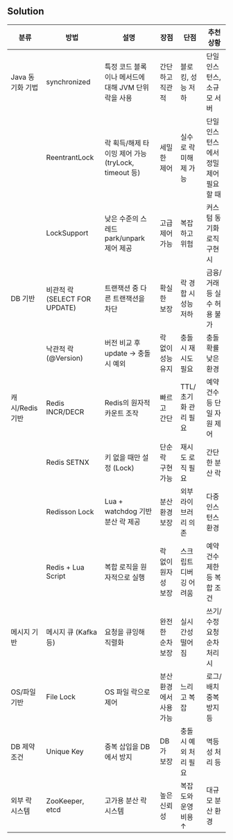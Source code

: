 ## Solution

| 분류 | 방법 | 설명 | 장점 | 단점 | 추천 상황 |
|------|------|------|------|------|-----------|
| Java 동기화 기법 | synchronized | 특정 코드 블록이나 메서드에 대해 JVM 단위 락을 사용 | 간단하고 직관적 | 블로킹, 성능 저하 | 단일 인스턴스, 소규모 서버 |
|  | ReentrantLock | 락 획득/해제 타이밍 제어 가능 (tryLock, timeout 등) | 세밀한 제어 | 실수로 락 미해제 가능 | 단일 인스턴스에서 정밀 제어 필요할 때 |
|  | LockSupport | 낮은 수준의 스레드 park/unpark 제어 제공 | 고급 제어 가능 | 복잡하고 위험 | 커스텀 동기화 로직 구현 시 |
| DB 기반 | 비관적 락 (SELECT FOR UPDATE) | 트랜잭션 중 다른 트랜잭션을 차단 | 확실한 보장 | 락 경합 시 성능 저하 | 금융/거래 등 실수 허용 불가 |
|  | 낙관적 락 (@Version) | 버전 비교 후 update → 충돌 시 예외 | 락 없이 성능 유지 | 충돌 시 재시도 필요 | 충돌 확률 낮은 환경 |
| 캐시/Redis 기반 | Redis INCR/DECR | Redis의 원자적 카운트 조작 | 빠르고 간단 | TTL/초기화 관리 필요 | 예약 건수 등 단일 자원 제어 |
|  | Redis SETNX | 키 없을 때만 설정 (Lock) | 단순 락 구현 가능 | 재시도 로직 필요 | 간단한 분산 락 |
|  | Redisson Lock | Lua + watchdog 기반 분산 락 제공 | 분산 환경 보장 | 외부 라이브러리 의존 | 다중 인스턴스 환경 |
|  | Redis + Lua Script | 복합 로직을 원자적으로 실행 | 락 없이 원자성 보장 | 스크립트 디버깅 어려움 | 예약 건수 제한 등 복합 조건 |
| 메시지 기반 | 메시지 큐 (Kafka 등) | 요청을 큐잉해 직렬화 | 완전한 순차 보장 | 실시간성 떨어짐 | 쓰기/수정 요청 순차 처리 시 |
| OS/파일 기반 | File Lock | OS 파일 락으로 제어 | 분산 환경에서 사용 가능 | 느리고 복잡 | 로그/배치 중복 방지 등 |
| DB 제약조건 | Unique Key | 중복 삽입을 DB에서 방지 | DB가 보장 | 충돌 시 예외 처리 필요 | 멱등성 처리 등 |
| 외부 락 시스템 | ZooKeeper, etcd | 고가용 분산 락 시스템 | 높은 신뢰성 | 복잡도와 운영 비용 ↑ | 대규모 분산 환경 |
